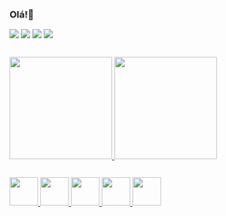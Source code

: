 ### Olá!👋
<div align="start">
  <a href="https://www.instagram.com/brenosantana9992/?theme=dark" target="_blank"><img src="https://img.shields.io/badge/Instagram-E4405F?style=for-the-badge&logo=instagram&logoColor=white"/></a>
  <a href="https://www.linkedin.com/in/breno-santana-08053b233/"><img src="https://img.shields.io/badge/LinkedIn-0077B5?style=for-the-badge&logo=linkedin&logoColor=white" target="_blank"/></a>
  <a href="https://twitter.com/home"><img src="https://img.shields.io/badge/Twitter-1DA1F2?style=for-the-badge&logo=twitter&logoColor=white" target="_blank"></a>
  <img src="https://img.shields.io/badge/Gmail-D14836?style=for-the-badge&logo=gmail&logoColor=white" target="_blank"/>
</div>

##

<div align="start">
  <a href="https://github.com/Breno-santana">
  <img height="180em" src="https://github-readme-stats.vercel.app/api?username=Breno-santana&show_icons=true&theme=dark&include_all_commits=true&count_private=true"/>
  <img height="180em" src="https://github-readme-stats.vercel.app/api/top-langs/?username=Breno-santana&layout=compact&langs_count=7&theme=dark"/>
</div>

##

<div>
  <img src="https://cdn.jsdelivr.net/gh/devicons/devicon/icons/html5/html5-original.svg" height="50px"/>
  <img src="https://cdn.jsdelivr.net/gh/devicons/devicon/icons/css3/css3-original.svg" height="50px"/>   
  <img src="https://cdn.jsdelivr.net/gh/devicons/devicon/icons/javascript/javascript-original.svg" height="50px"/> 
  <img src="https://cdn.jsdelivr.net/gh/devicons/devicon/icons/sass/sass-original.svg" height="50px"/>
  <img src="https://cdn.jsdelivr.net/gh/devicons/devicon/icons/git/git-original.svg" height="50px"/>
</div>

          
